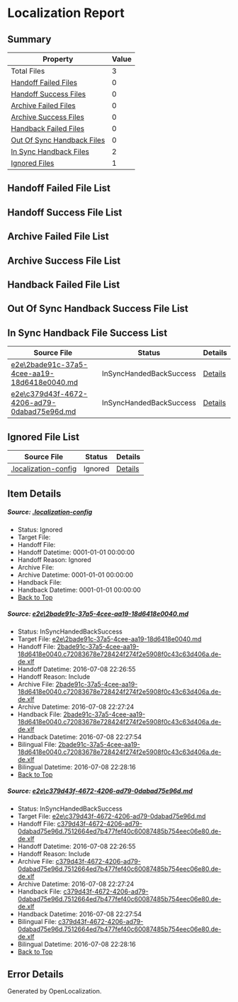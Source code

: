 # <a name='report-top'></a> Localization Report

## Summary
 Property | Value 
 -------- | ----- 
 Total Files | 3
[ Handoff Failed Files ](#handoff-failed-list)| 0
[ Handoff Success Files ](#handoff-success-list)| 0
[ Archive Failed Files ](#archive-failed-list)| 0
[ Archive Success Files ](#archive-success-list)| 0
[ Handback Failed Files ](#handback-failed-list)| 0
[ Out Of Sync Handback Files ](#outofsync-handback-success-list)| 0
[ In Sync Handback Files ](#insync-handback-success-list)| 2
[ Ignored Files ](#ignored-list)| 1

## <a name='handoff-failed-list'></a> Handoff Failed File List

## <a name='handoff-success-list'></a> Handoff Success File List

## <a name='archive-failed-list'></a> Archive Failed File List

## <a name='archive-success-list'></a> Archive Success File List

## <a name='handback-failed-list'></a> Handback Failed File List

## <a name='outofsync-handback-success-list'></a> Out Of Sync Handback Success File List

## <a name='insync-handback-success-list'></a> In Sync Handback File Success List
 Source File | Status | Details 
 ----------- | ------ | ------- 
 [e2e\2bade91c-37a5-4cee-aa19-18d6418e0040.md](https://github.com/OpenLocalizationTestOrg/oltest/blob/c3f8098817758f5f56fdaa5bf9c90dedf77b734f/e2e/2bade91c-37a5-4cee-aa19-18d6418e0040.md) | InSyncHandedBackSuccess | [Details](#826544dbd19ad1bb2801e99baa948f640decd7bb1)
 [e2e\c379d43f-4672-4206-ad79-0dabad75e96d.md](https://github.com/OpenLocalizationTestOrg/oltest/blob/c3f8098817758f5f56fdaa5bf9c90dedf77b734f/e2e/c379d43f-4672-4206-ad79-0dabad75e96d.md) | InSyncHandedBackSuccess | [Details](#b6f98741c814aa1ad9dfb0707dee7684e5e79c922)

## <a name='ignored-list'></a> Ignored File List
 Source File | Status | Details 
 ----------- | ------ | ------- 
 [.localization-config](https://github.com/OpenLocalizationTestOrg/oltest/blob/c3f8098817758f5f56fdaa5bf9c90dedf77b734f/.localization-config) | Ignored | [Details](#3d4f252ac210baf56311d7e97dcc2db10974dbd20)

## Item Details
##### <a name='3d4f252ac210baf56311d7e97dcc2db10974dbd20'></a> Source: [.localization-config](https://github.com/OpenLocalizationTestOrg/oltest/blob/c3f8098817758f5f56fdaa5bf9c90dedf77b734f/.localization-config)
* Status: Ignored
* Target File: 
* Handoff File: 
* Handoff Datetime: 0001-01-01 00:00:00
* Handoff Reason: Ignored
* Archive File: 
* Archive Datetime: 0001-01-01 00:00:00
* Handback File: 
* Handback Datetime: 0001-01-01 00:00:00
* [Back to Top](#report-top)

##### <a name='826544dbd19ad1bb2801e99baa948f640decd7bb1'></a> Source: [e2e\2bade91c-37a5-4cee-aa19-18d6418e0040.md](https://github.com/OpenLocalizationTestOrg/oltest/blob/c3f8098817758f5f56fdaa5bf9c90dedf77b734f/e2e/2bade91c-37a5-4cee-aa19-18d6418e0040.md)
* Status: InSyncHandedBackSuccess
* Target File: [e2e\2bade91c-37a5-4cee-aa19-18d6418e0040.md](https://github.com/OpenLocalizationTestOrg/oltest-dede-fly/blob/773fea58762b25295c1efa9ed4867816c6ed3835/e2e/2bade91c-37a5-4cee-aa19-18d6418e0040.md)
* Handoff File: [2bade91c-37a5-4cee-aa19-18d6418e0040.c72083678e728424f274f2e5908f0c43c63d406a.de-de.xlf](https://github.com/OpenLocalizationTestOrg/olhandoff-e2e/blob/f47209efe9ab28f57005332553b77354fba92018/ol-handoff/OpenLocalizationTestOrg/oltest-dede-fly/ci/ht/2bade91c-37a5-4cee-aa19-18d6418e0040.c72083678e728424f274f2e5908f0c43c63d406a.de-de.xlf)
* Handoff Datetime: 2016-07-08 22:26:55
* Handoff Reason: Include
* Archive File: [2bade91c-37a5-4cee-aa19-18d6418e0040.c72083678e728424f274f2e5908f0c43c63d406a.de-de.xlf](https://github.com/OpenLocalizationTestOrg/olhandoff-e2e/blob/a96b25d66a783b1df65a19c10d5212a4635abfd7/ol-archive/OpenLocalizationTestOrg/oltest-dede-fly/ci/ht/2bade91c-37a5-4cee-aa19-18d6418e0040.c72083678e728424f274f2e5908f0c43c63d406a.de-de.xlf)
* Archive Datetime: 2016-07-08 22:27:24
* Handback File: [2bade91c-37a5-4cee-aa19-18d6418e0040.c72083678e728424f274f2e5908f0c43c63d406a.de-de.xlf](https://github.com/OpenLocalizationTestOrg/olhandback-e2e/blob/e5d97c49ec6f46066f4727298f68013bb02bfe81/ol-handback/OpenLocalizationTestOrg/oltest-dede-fly/ci/ht/2bade91c-37a5-4cee-aa19-18d6418e0040.c72083678e728424f274f2e5908f0c43c63d406a.de-de.xlf)
* Handback Datetime: 2016-07-08 22:27:54
* Bilingual File: [2bade91c-37a5-4cee-aa19-18d6418e0040.c72083678e728424f274f2e5908f0c43c63d406a.de-de.xlf](https://github.com/OpenLocalizationTestOrg/olhandback-e2e/blob/e5d97c49ec6f46066f4727298f68013bb02bfe81/ol-handback/OpenLocalizationTestOrg/oltest-dede-fly/ci/ht/2bade91c-37a5-4cee-aa19-18d6418e0040.c72083678e728424f274f2e5908f0c43c63d406a.de-de.xlf)
* Bilingual Datetime: 2016-07-08 22:28:16
* [Back to Top](#report-top)

##### <a name='b6f98741c814aa1ad9dfb0707dee7684e5e79c922'></a> Source: [e2e\c379d43f-4672-4206-ad79-0dabad75e96d.md](https://github.com/OpenLocalizationTestOrg/oltest/blob/c3f8098817758f5f56fdaa5bf9c90dedf77b734f/e2e/c379d43f-4672-4206-ad79-0dabad75e96d.md)
* Status: InSyncHandedBackSuccess
* Target File: [e2e\c379d43f-4672-4206-ad79-0dabad75e96d.md](https://github.com/OpenLocalizationTestOrg/oltest-dede-fly/blob/773fea58762b25295c1efa9ed4867816c6ed3835/e2e/c379d43f-4672-4206-ad79-0dabad75e96d.md)
* Handoff File: [c379d43f-4672-4206-ad79-0dabad75e96d.7512664ed7b477fef40c60087485b754eec06e80.de-de.xlf](https://github.com/OpenLocalizationTestOrg/olhandoff-e2e/blob/f47209efe9ab28f57005332553b77354fba92018/ol-handoff/OpenLocalizationTestOrg/oltest-dede-fly/ci/ht/c379d43f-4672-4206-ad79-0dabad75e96d.7512664ed7b477fef40c60087485b754eec06e80.de-de.xlf)
* Handoff Datetime: 2016-07-08 22:26:55
* Handoff Reason: Include
* Archive File: [c379d43f-4672-4206-ad79-0dabad75e96d.7512664ed7b477fef40c60087485b754eec06e80.de-de.xlf](https://github.com/OpenLocalizationTestOrg/olhandoff-e2e/blob/a96b25d66a783b1df65a19c10d5212a4635abfd7/ol-archive/OpenLocalizationTestOrg/oltest-dede-fly/ci/ht/c379d43f-4672-4206-ad79-0dabad75e96d.7512664ed7b477fef40c60087485b754eec06e80.de-de.xlf)
* Archive Datetime: 2016-07-08 22:27:24
* Handback File: [c379d43f-4672-4206-ad79-0dabad75e96d.7512664ed7b477fef40c60087485b754eec06e80.de-de.xlf](https://github.com/OpenLocalizationTestOrg/olhandback-e2e/blob/e5d97c49ec6f46066f4727298f68013bb02bfe81/ol-handback/OpenLocalizationTestOrg/oltest-dede-fly/ci/ht/c379d43f-4672-4206-ad79-0dabad75e96d.7512664ed7b477fef40c60087485b754eec06e80.de-de.xlf)
* Handback Datetime: 2016-07-08 22:27:54
* Bilingual File: [c379d43f-4672-4206-ad79-0dabad75e96d.7512664ed7b477fef40c60087485b754eec06e80.de-de.xlf](https://github.com/OpenLocalizationTestOrg/olhandback-e2e/blob/e5d97c49ec6f46066f4727298f68013bb02bfe81/ol-handback/OpenLocalizationTestOrg/oltest-dede-fly/ci/ht/c379d43f-4672-4206-ad79-0dabad75e96d.7512664ed7b477fef40c60087485b754eec06e80.de-de.xlf)
* Bilingual Datetime: 2016-07-08 22:28:16
* [Back to Top](#report-top)


## Error Details

Generated by OpenLocalization.
